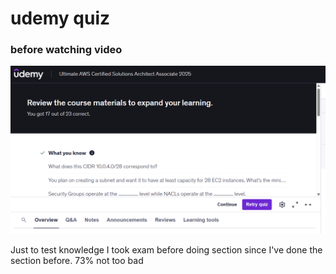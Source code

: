# udemy quiz

### before watching video

![](/week4/attachments/vpcbeforesection.png)

Just to test knowledge I took exam before doing section since I've done the section before.
73% not too bad